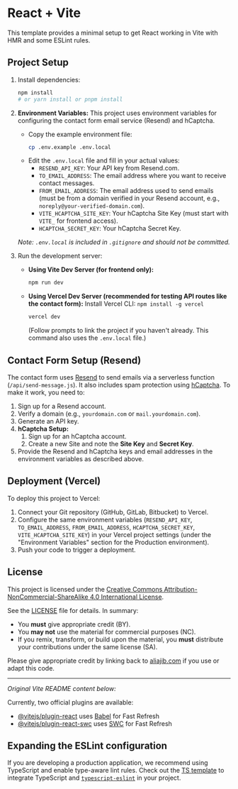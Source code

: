 # React + Vite

This template provides a minimal setup to get React working in Vite with HMR and some ESLint rules.

## Project Setup

1.  Install dependencies:
    ```bash
    npm install
    # or yarn install or pnpm install
    ```

2.  **Environment Variables:**
    This project uses environment variables for configuring the contact form email service (Resend) and hCaptcha.

    *   Copy the example environment file:
        ```bash
        cp .env.example .env.local
        ```
    *   Edit the `.env.local` file and fill in your actual values:
        *   `RESEND_API_KEY`: Your API key from Resend.com.
        *   `TO_EMAIL_ADDRESS`: The email address where you want to receive contact messages.
        *   `FROM_EMAIL_ADDRESS`: The email address used to send emails (must be from a domain verified in your Resend account, e.g., `noreply@your-verified-domain.com`).
        *   `VITE_HCAPTCHA_SITE_KEY`: Your hCaptcha Site Key (must start with `VITE_` for frontend access).
        *   `HCAPTCHA_SECRET_KEY`: Your hCaptcha Secret Key.

    *Note: `.env.local` is included in `.gitignore` and should not be committed.* 

3.  Run the development server:
    *   **Using Vite Dev Server (for frontend only):**
        ```bash
        npm run dev
        ```
    *   **Using Vercel Dev Server (recommended for testing API routes like the contact form):**
        Install Vercel CLI: `npm install -g vercel`
        ```bash
        vercel dev
        ```
        (Follow prompts to link the project if you haven't already. This command also uses the `.env.local` file.)

## Contact Form Setup (Resend)

The contact form uses [Resend](https://resend.com/) to send emails via a serverless function (`/api/send-message.js`). It also includes spam protection using [hCaptcha](https://hcaptcha.com/). To make it work, you need to:

1.  Sign up for a Resend account.
2.  Verify a domain (e.g., `yourdomain.com` or `mail.yourdomain.com`).
3.  Generate an API key.
4.  **hCaptcha Setup:**
    1. Sign up for an hCaptcha account.
    2. Create a new Site and note the **Site Key** and **Secret Key**.
5.  Provide the Resend and hCaptcha keys and email addresses in the environment variables as described above.

## Deployment (Vercel)

To deploy this project to Vercel:

1.  Connect your Git repository (GitHub, GitLab, Bitbucket) to Vercel.
2.  Configure the same environment variables (`RESEND_API_KEY`, `TO_EMAIL_ADDRESS`, `FROM_EMAIL_ADDRESS`, `HCAPTCHA_SECRET_KEY`, `VITE_HCAPTCHA_SITE_KEY`) in your Vercel project settings (under the "Environment Variables" section for the Production environment).
3.  Push your code to trigger a deployment.

## License

This project is licensed under the [Creative Commons Attribution-NonCommercial-ShareAlike 4.0 International License](./LICENSE).

See the [LICENSE](./LICENSE) file for details. In summary:
- You **must** give appropriate credit (BY).
- You **may not** use the material for commercial purposes (NC).
- If you remix, transform, or build upon the material, you **must** distribute your contributions under the same license (SA).

Please give appropriate credit by linking back to [aliajib.com](https://aliajib.com) if you use or adapt this code.

---

*Original Vite README content below:* 

Currently, two official plugins are available:

- [@vitejs/plugin-react](https://github.com/vitejs/vite-plugin-react/blob/main/packages/plugin-react/README.md) uses [Babel](https://babeljs.io/) for Fast Refresh
- [@vitejs/plugin-react-swc](https://github.com/vitejs/vite-plugin-react-swc) uses [SWC](https://swc.rs/) for Fast Refresh

## Expanding the ESLint configuration

If you are developing a production application, we recommend using TypeScript and enable type-aware lint rules. Check out the [TS template](https://github.com/vitejs/vite/tree/main/packages/create-vite/template-react-ts) to integrate TypeScript and [`typescript-eslint`](https://typescript-eslint.io) in your project.
